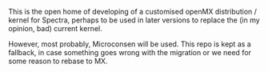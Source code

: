 This is the open home of developing of a customised openMX distribution / kernel for Spectra, perhaps to be used in later versions to replace the (in my opinion, bad) current kernel.

However, most probably, Microconsen will be used.
This repo is kept as a fallback, in case something goes wrong with the migration or we need for some reason to rebase to MX.
